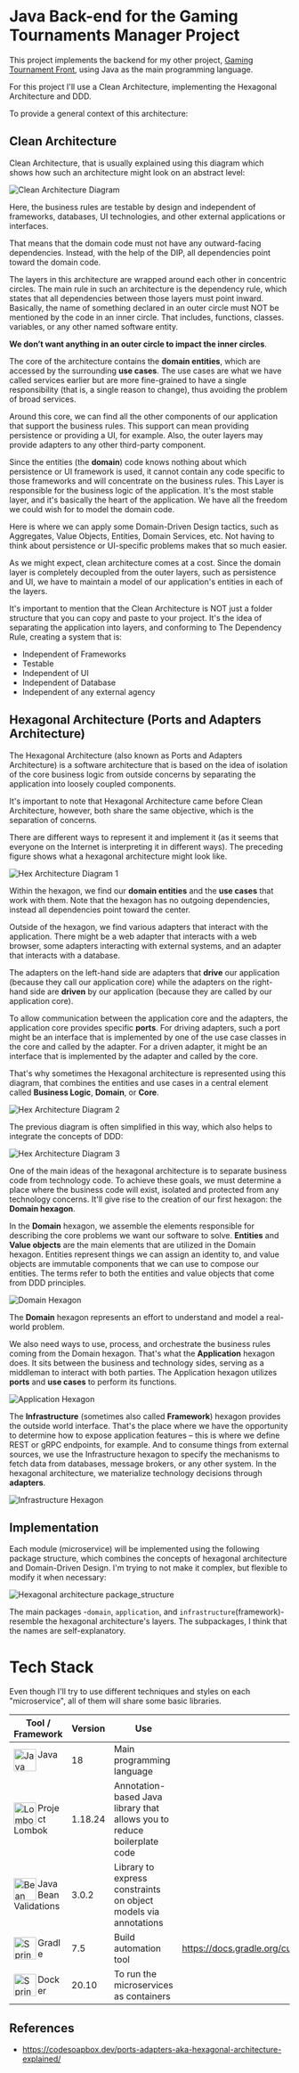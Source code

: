 # Java Back-end for the Gaming Tournaments Manager Project 

This project implements the backend for my other project, [Gaming Tournament Front](https://github.com/kumo829/GamingTournamentFront), using Java as the main programming language.

For this project I'll use a Clean Architecture, implementing the Hexagonal Architecture and DDD. 

To provide a general context of this architecture:


## Clean Architecture

Clean Architecture, that is usually explained using this diagram which shows how such an architecture might look on an abstract level:

![Clean Architecture Diagram](.github/assets/img/clean_architecture.png)

Here, the business rules are testable by design and independent of frameworks, databases, UI technologies, and other external applications or interfaces.

That means that the domain code must not have any outward-facing dependencies. Instead, with the help of the DIP, all dependencies point toward the domain code.

The layers in this architecture are wrapped around each other in concentric circles. The main rule in such an architecture is the dependency rule, which states that all dependencies between those layers must point inward. Basically, the name of something declared in an outer circle must NOT be mentioned by the code in an inner circle. That includes, functions, classes. variables, or any other named software entity.

**We don’t want anything in an outer circle to impact the inner circles**.

The core of the architecture contains the **domain entities**, which are accessed by the surrounding **use cases**. The use cases are what we have called services earlier but are more fine-grained to have a single responsibility (that is, a single reason to change), thus avoiding the problem of broad services.

Around this core, we can find all the other components of our application that support the business rules. This support can mean providing persistence or providing a UI, for example. Also, the outer layers may provide adapters to any other third-party component.

Since the entities (the **domain**) code knows nothing about which persistence or UI framework is used, it cannot contain any code specific to those frameworks and will concentrate on the business rules. This Layer is responsible for the business logic of the application.
It's the most stable layer, and it's basically the heart of the application. We have all the freedom we could wish for to model the domain code. 

Here is where we can apply some Domain-Driven Design tactics, such as Aggregates, Value Objects, Entities, Domain Services, etc. Not having to think about persistence or UI-specific problems makes that so much easier.

As we might expect, clean architecture comes at a cost. Since the domain layer is completely decoupled from the outer layers, such as persistence and UI, we have to maintain a model of our application's entities in each of the layers.

It's important to mention that the Clean Architecture is NOT just a folder structure that you can copy and paste to your project.
It's the idea of separating the application into layers, and conforming to The Dependency Rule, creating a system that is:

- Independent of Frameworks
- Testable
- Independent of UI
- Independent of Database
- Independent of any external agency


## Hexagonal Architecture (Ports and Adapters Architecture)

The Hexagonal Architecture (also known as Ports and Adapters Architecture) is a software architecture that is based on the idea of isolation of the core business logic from outside concerns by separating the application into loosely coupled components.

It's important to note that Hexagonal Architecture came before Clean Architecture, however, both share the same objective, which is the separation of concerns.

There are different ways to represent it and implement it (as it seems that everyone on the Internet is interpreting it in different ways). The preceding figure shows what a hexagonal architecture might look like.

![Hex Architecture Diagram 1](.github/assets/img/hex_architecture_1.png)

Within the hexagon, we find our **domain entities** and the **use cases** that work with them. Note that the hexagon has no outgoing dependencies, instead all dependencies point toward the center.

Outside of the hexagon, we find various adapters that interact with the application. There might be a web adapter that interacts with a web browser, some adapters interacting with external systems, and an adapter that interacts with a database.

The adapters on the left-hand side are adapters that **drive** our application (because they call our application core) while the adapters on the right-hand side are **driven** by our application (because they are called by our application core).

To allow communication between the application core and the adapters, the application core provides specific **ports**. For driving adapters, such a port might be an interface that is implemented by one of the use case classes in the core and called by the adapter. For a driven adapter, it might be an interface that is implemented by the adapter and called by the core.

That's why sometimes the Hexagonal architecture is represented using this diagram, that combines the entities and use cases in a central element called **Business Logic**, **Domain**, or **Core**.

![Hex Architecture Diagram 2](.github/assets/img/hex_architecture_2.png)

The previous diagram is often simplified in this way, which also helps to integrate the concepts of DDD:

![Hex Architecture Diagram 3](.github/assets/img/hex_architecture_3.png)

One of the main ideas of the hexagonal architecture is to separate business code from technology code. To achieve these goals, we must determine a place where the business code will exist, isolated and protected from any technology concerns. It'll give rise to the creation of our first hexagon: the **Domain hexagon**.

In the **Domain** hexagon, we assemble the elements responsible for describing the core problems we want our software to solve. **Entities** and **Value objects** are the main elements that are utilized in the Domain hexagon. Entities represent things we can assign an identity to, and value objects are immutable components that we can use to compose our entities. The terms refer to both the entities and value objects that come from DDD principles.

![Domain Hexagon](.github/assets/img/domain.png)

The **Domain** hexagon represents an effort to understand and model a real-world problem.

We also need ways to use, process, and orchestrate the business rules coming from the Domain hexagon. That's what the **Application** hexagon does. It sits between the business and technology sides, serving as a middleman to interact with both parties. The Application hexagon utilizes **ports** and **use cases** to perform its functions.

![Application Hexagon](.github/assets/img/application.png)

The **Infrastructure** (sometimes also called **Framework**) hexagon provides the outside world interface. That's the place where we have the opportunity to determine how to expose application features – this is where we define REST or gRPC endpoints, for example. And to consume things from external sources, we use the Infrastructure hexagon to specify the mechanisms to fetch data from databases, message brokers, or any other system. In the hexagonal architecture, we materialize technology decisions through **adapters**.

![Infrastructure Hexagon](.github/assets/img/infrastructure.png)


## Implementation
Each module (microservice) will be implemented using the following package structure, which combines the concepts of hexagonal architecture and Domain-Driven Design. I'm trying to not make it complex, but flexible to modify it when necessary:

![Hexagonal architecture package_structure](.github/assets/img/hexagonal_architecture_package_structure.png)

The main packages -`domain`, `application`, and `infrastructure`(framework)- resemble the hexagonal architecture's layers. The subpackages, I think that the names are self-explanatory. 

# Tech Stack
Even though I'll try to use different techniques and styles on each "microservice", all of them will share some basic libraries.

| Tool / Framework                                                                                                                        | Version | Use                                                                      | References |
|-----------------------------------------------------------------------------------------------------------------------------------------|-------|--------------------------------------------------------------------------|------------|
| <img align="left" alt="Java" width="40" src="https://cdn.jsdelivr.net/gh/devicons/devicon/icons/java/java-original.svg" />      Java    | 18    | Main programming language                                                |            |
| <img align="left" alt="Lombok" width="40" src="https://avatars.githubusercontent.com/u/45949248?s=200&v=4" />      Project Lombok       | 1.18.24      | Annotation-based Java library that allows you to reduce boilerplate code |            |
| <img align="left" alt="Bean Validation" width="40" src="https://beanvalidation.org/logo/logo.svg" /> Java Bean Validations              | 3.0.2      | Library to express constraints on object models via annotations          |            |
| <img align="left" alt="Spring" width="40" src="https://cdn.jsdelivr.net/gh/devicons/devicon/icons/gradle/gradle-plain.svg" /> Gradle    | 7.5   | Build automation tool                                                    |  https://docs.gradle.org/current/userguide/structuring_software_products.html |
| <img align="left" alt="Spring" width="40" src="https://cdn.jsdelivr.net/gh/devicons/devicon/icons/docker/docker-original.svg" /> Docker | 20.10 | To run the microservices as containers                                   |

## References
- https://codesoapbox.dev/ports-adapters-aka-hexagonal-architecture-explained/